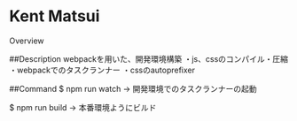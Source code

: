 Kent Matsui
===========

Overview

##Description
webpackを用いた、開発環境構築
・js、cssのコンパイル・圧縮
・webpackでのタスクランナー
・cssのautoprefixer

##Command
$ npm run watch
→ 開発環境でのタスクランナーの起動

$ npm run build
→ 本番環境ようにビルド
